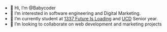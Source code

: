 - 👋 Hi, I’m @Babycoder
- 👀 I’m interested in software engineering and Digital Marketing.
- 🌱 I’m currently student at [1337 Future Is Loading](https://www.linkedin.com/school/1337-future-is-loading/) and [UCD](https://www.fsjesj.ucd.ac.ma/) Senior year.
- 💞️ I’m looking to collaborate on web development and marketing projects

<!---
Babycoder/Babycoder is a ✨ special ✨ repository because its `README.md` (this file) appears on your GitHub profile.
You can click the Preview link to take a look at your changes.
--->
